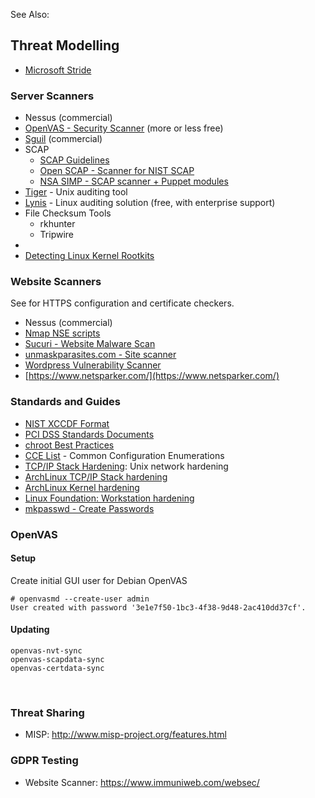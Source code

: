 See Also: <?add topic='Package Vulnerabilities'?> <?add topic='auditd'?>

## Threat Modelling

- [Microsoft Stride](https://docs.microsoft.com/de-de/azure/security/develop/threat-modeling-tool-getting-started) 

### Server Scanners

-   Nessus (commercial)
-   [OpenVAS - Security Scanner](http://www.openvas.org/index.html)
    (more or less free)
-   [Sguil](http://bammv.github.io/sguil/index.html) (commercial)
-   SCAP
    -   [SCAP Guidelines](https://fedorahosted.org/scap-security-guide/)
    -   [Open SCAP - Scanner for NIST
        SCAP](http://open-scap.org/page/Main_Page)
    -   [NSA SIMP - SCAP scanner + Puppet
        modules](https://github.com/NationalSecurityAgency/SIMP)
-   [Tiger](http://savannah.nongnu.org/projects/tiger/) - Unix auditing
    tool
-   [Lynis](https://cisofy.com/lynis/) - Linux auditing solution (free,
    with enterprise support)
-   File Checksum Tools
    -   rkhunter
    -   Tripwire
-   <?add topic='auditd'?>
-   [Detecting Linux Kernel
    Rootkits](http://la-samhna.de/library/rootkits/detect.html)

### Website Scanners

See <?add topic='HTTPS'?> for HTTPS configuration and certificate checkers.

-   Nessus (commercial)
-   [Nmap NSE scripts](https://nmap.org/nsedoc/)
-   [Sucuri - Website Malware Scan](https://sitecheck.sucuri.net/)
-   [unmaskparasites.com - Site
    scanner](http://www.unmaskparasites.com/)
-   [Wordpress Vulnerability Scanner](http://wpscan.org/)
-   [https://www.netsparker.com/](https://www.netsparker.com/)

### Standards and Guides

-   [NIST XCCDF Format](http://scap.nist.gov/specifications/xccdf/)
-   [PCI DSS Standards
    Documents](https://www.pcisecuritystandards.org/security_standards/documents.php)
-   [chroot Best
    Practices](http://www.unixwiz.net/techtips/chroot-practices.html)
-   [CCE List](http://cce.mitre.org/lists/cce_list.html) - Common
    Configuration Enumerations
-   [TCP/IP Stack
    Hardening](http://cromwell-intl.com/security/security-stack-hardening.html):
    Unix network hardening
-   [ArchLinux TCP/IP Stack
    hardening](https://wiki.archlinux.org/index.php/Sysctl#TCP.2FIP_stack_hardening)
-   [ArchLinux Kernel
    hardening](https://wiki.archlinux.org/index.php/Security#Kernel_hardening)
-   [Linux Foundation: Workstation
    hardening](https://github.com/lfit/itpol/blob/master/linux-workstation-security.md)
-   [mkpasswd - Create Passwords](http://lzone.de/node/20)

### OpenVAS

#### Setup

Create initial GUI user for Debian OpenVAS

    # openvasmd --create-user admin
    User created with password '3e1e7f50-1bc3-4f38-9d48-2ac410dd37cf'.

#### Updating

    openvas-nvt-sync
    openvas-scapdata-sync
    openvas-certdata-sync

 

### Threat Sharing

-   MISP: http://www.misp-project.org/features.html

### GDPR Testing

- Website Scanner: https://www.immuniweb.com/websec/
